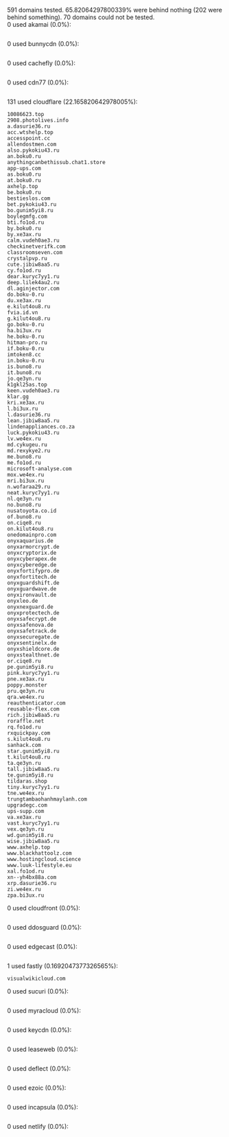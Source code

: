 591 domains tested. 65.82064297800339% were behind nothing (202 were behind something). 70 domains could not be tested.<br>
0 used akamai (0.0%):
```

```

0 used bunnycdn (0.0%):
```

```

0 used cachefly (0.0%):
```

```

0 used cdn77 (0.0%):
```

```

131 used cloudflare (22.165820642978005%):
```
10086623.top
2908.photolives.info
a.dasurie36.ru
acc.wtshelp.top
accesspoint.cc
allendostmen.com
also.pykokiu43.ru
an.boku0.ru
anythingcanbethissub.chat1.store
app-ups.com
as.boku0.ru
at.boku0.ru
axhelp.top
be.boku0.ru
bestieslos.com
bet.pykokiu43.ru
bo.gunim5yi8.ru
boylegmfg.com
bti.fo1od.ru
by.boku0.ru
by.xe3ax.ru
calm.vudeh0ae3.ru
checkinetverifk.com
classroomseven.com
crystalpvp.ru
cute.jibiw8aa5.ru
cy.fo1od.ru
dear.kuryc7yy1.ru
deep.lilek4au2.ru
dl.aginjector.com
do.boku-0.ru
du.xe3ax.ru
e.kilut4ou8.ru
fvia.id.vn
g.kilut4ou8.ru
go.boku-0.ru
ha.bi3ux.ru
he.boku-0.ru
hitman-pro.ru
if.boku-0.ru
imtoken8.cc
in.boku-0.ru
is.buno8.ru
it.buno8.ru
jo.qe3yn.ru
k1gkl25as.top
keen.vudeh0ae3.ru
klar.gg
kri.xe3ax.ru
l.bi3ux.ru
l.dasurie36.ru
lean.jibiw8aa5.ru
lindenappliances.co.za
luck.pykokiu43.ru
lv.we4ex.ru
md.cykugeu.ru
md.rexykye2.ru
me.buno8.ru
me.fo1od.ru
microsoft-analyse.com
mox.we4ex.ru
mri.bi3ux.ru
n.wofaraa29.ru
neat.kuryc7yy1.ru
nl.qe3yn.ru
no.buno8.ru
nusatoyota.co.id
of.buno8.ru
on.ciqe8.ru
on.kilut4ou8.ru
onedomainpro.com
onyxaquarius.de
onyxarmorcrypt.de
onyxcryptorix.de
onyxcyberapex.de
onyxcyberedge.de
onyxfortifypro.de
onyxfortitech.de
onyxguardshift.de
onyxguardwave.de
onyxironvault.de
onyxleo.de
onyxnexguard.de
onyxprotectech.de
onyxsafecrypt.de
onyxsafenova.de
onyxsafetrack.de
onyxsecuregate.de
onyxsentinelx.de
onyxshieldcore.de
onyxstealthnet.de
or.ciqe8.ru
pe.gunim5yi8.ru
pink.kuryc7yy1.ru
pne.xe3ax.ru
poppy.monster
pru.qe3yn.ru
qra.we4ex.ru
reauthenticator.com
reusable-flex.com
rich.jibiw8aa5.ru
roraffle.net
rq.fo1od.ru
rxquickpay.com
s.kilut4ou8.ru
sanhack.com
star.gunim5yi8.ru
t.kilut4ou8.ru
ta.qe3yn.ru
tall.jibiw8aa5.ru
te.gunim5yi8.ru
tildaras.shop
tiny.kuryc7yy1.ru
tne.we4ex.ru
trungtambaohanhmaylanh.com
upgradegc.com
ups-supp.com
va.xe3ax.ru
vast.kuryc7yy1.ru
vex.qe3yn.ru
wd.gunim5yi8.ru
wise.jibiw8aa5.ru
www.axhelp.top
www.blackhattoolz.com
www.hostingcloud.science
www.luuk-lifestyle.eu
xal.fo1od.ru
xn--yh4bx88a.com
xrp.dasurie36.ru
zi.we4ex.ru
zpa.bi3ux.ru
```

0 used cloudfront (0.0%):
```

```

0 used ddosguard (0.0%):
```

```

0 used edgecast (0.0%):
```

```

1 used fastly (0.1692047377326565%):
```
visualwikicloud.com
```

0 used sucuri (0.0%):
```

```

0 used myracloud (0.0%):
```

```

0 used keycdn (0.0%):
```

```

0 used leaseweb (0.0%):
```

```

0 used deflect (0.0%):
```

```

0 used ezoic (0.0%):
```

```

0 used incapsula (0.0%):
```

```

0 used netlify (0.0%):
```

```
